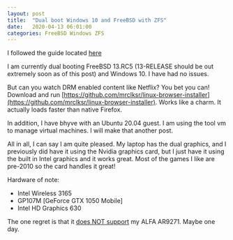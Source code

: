```yaml
---
layout: post
title:  "Dual boot Windows 10 and FreeBSD with ZFS"
date:   2020-04-13 06:01:00
categories: FreeBSD Windows ZFS
---
```


I followed the guide located [here](https://forums.freebsd.org/threads/uefi-gpt-dual-boot-how-to-install-freebsd-with-zfs-alongside-another-os-sharing-the-same-disk.75734/#post-493993)

I am currently dual booting FreeBSD 13.RC5 (13-RELEASE should be out extremely soon as of this post) and Windows 10. I have had no issues.

But can you watch DRM enabled content like Netflix? You bet you can! Download and run [https://github.com/mrclksr/linux-browser-installer](https://github.com/mrclksr/linux-browser-installer). Works like a charm. It actually loads faster than native Firefox. 

In addition, I have bhyve with an Ubuntu 20.04 guest. I am using the tool vm to manage virtual machines. I will make that another post.

All in all, I can say I am quite pleased. My laptop has the dual graphics, and I previously did have it using the Nvidia graphics card, but I just have it using the built in Intel graphics and it works great. Most of the games I like are pre-2010 so the card handles it great!

Hardware of note:

* Intel Wireless 3165
* GP107M [GeForce GTX 1050 Mobile]
* Intel HD Graphics 630

The one regret is that it [does NOT support](https://wiki.freebsd.org/dev/ath(4)) my ALFA AR9271. Maybe one day. 